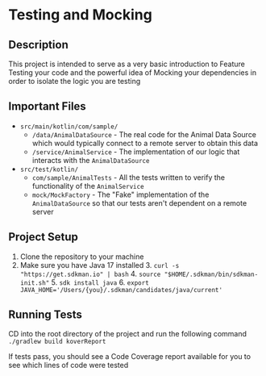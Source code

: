 # Testing and Mocking

## Description

This project is intended to serve as a very basic introduction to Feature Testing your code and the powerful idea of Mocking your dependencies in order to isolate the logic you are testing

## Important Files

- `src/main/kotlin/com/sample/`
  - `/data/AnimalDataSource` - The real code for the Animal Data Source which would typically connect to a remote server to obtain this data
  - `/service/AnimalService` - The implementation of our logic that interacts with the `AnimalDataSource`
- `src/test/kotlin/`
  - `com/sample/AnimalTests` - All the tests written to verify the functionality of the `AnimalService`
  - `mock/MockFactory` - The "Fake" implementation of the `AnimalDataSource` so that our tests aren't dependent on a remote server

## Project Setup

1. Clone the repository to your machine
2. Make sure you have Java 17 installed
   3. `curl -s "https://get.sdkman.io" | bash`
   4. `source "$HOME/.sdkman/bin/sdkman-init.sh"`
   5. `sdk install java`
   6. `export JAVA_HOME='/Users/{you}/.sdkman/candidates/java/current'`

## Running Tests

CD into the root directory of the project and run the following command
`./gradlew build koverReport`

If tests pass, you should see a Code Coverage report available for you to see which lines of code were tested
